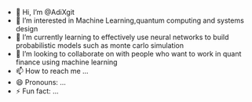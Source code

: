- 👋 Hi, I’m @AdiXgit
- 👀 I’m interested in Machine Learning,quantum computing and systems design
- 🌱 I’m currently learning to effectively use neural networks to build probabilistic models such as monte carlo simulation
- 💞️ I’m looking to collaborate on  with  people who want to work in quant finance using machine learning
- 📫 How to reach me ... 
- 😄 Pronouns: ... 
- ⚡ Fun fact: ...

<!---
AdiXgit/AdiXgit is a ✨ special ✨ repository because its `README.md` (this file) appears on your GitHub profile.
You can click the Preview link to take a look at your changes.
--->
